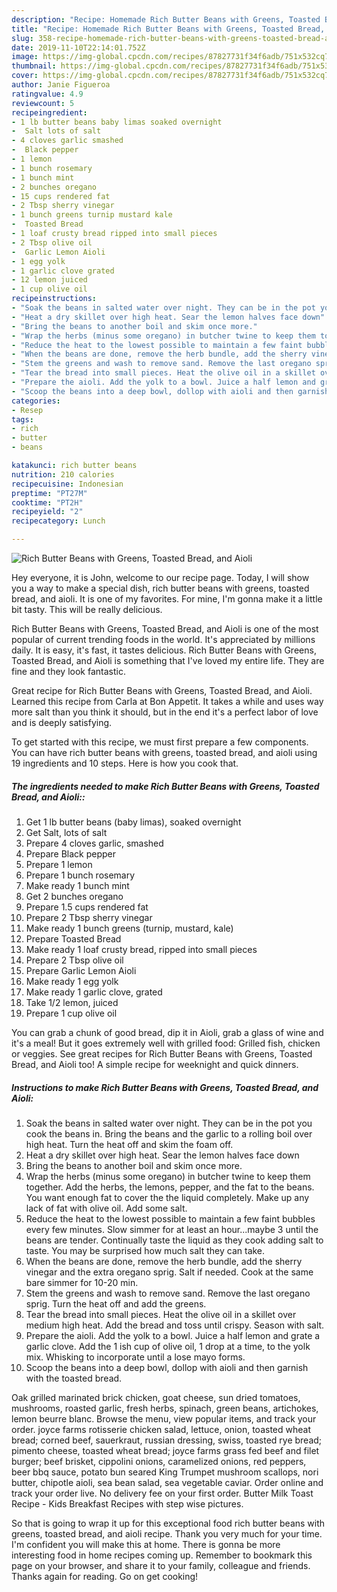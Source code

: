 ```yaml
---
description: "Recipe: Homemade Rich Butter Beans with Greens, Toasted Bread, and Aioli"
title: "Recipe: Homemade Rich Butter Beans with Greens, Toasted Bread, and Aioli"
slug: 358-recipe-homemade-rich-butter-beans-with-greens-toasted-bread-and-aioli
date: 2019-11-10T22:14:01.752Z
image: https://img-global.cpcdn.com/recipes/87827731f34f6adb/751x532cq70/rich-butter-beans-with-greens-toasted-bread-and-aioli-recipe-main-photo.jpg
thumbnail: https://img-global.cpcdn.com/recipes/87827731f34f6adb/751x532cq70/rich-butter-beans-with-greens-toasted-bread-and-aioli-recipe-main-photo.jpg
cover: https://img-global.cpcdn.com/recipes/87827731f34f6adb/751x532cq70/rich-butter-beans-with-greens-toasted-bread-and-aioli-recipe-main-photo.jpg
author: Janie Figueroa
ratingvalue: 4.9
reviewcount: 5
recipeingredient:
- 1 lb butter beans baby limas soaked overnight
-  Salt lots of salt
- 4 cloves garlic smashed
-  Black pepper
- 1 lemon
- 1 bunch rosemary
- 1 bunch mint
- 2 bunches oregano
- 15 cups rendered fat
- 2 Tbsp sherry vinegar
- 1 bunch greens turnip mustard kale
-  Toasted Bread
- 1 loaf crusty bread ripped into small pieces
- 2 Tbsp olive oil
-  Garlic Lemon Aioli
- 1 egg yolk
- 1 garlic clove grated
- 12 lemon juiced
- 1 cup olive oil
recipeinstructions:
- "Soak the beans in salted water over night. They can be in the pot you cook the beans in. Bring the beans and the garlic to a rolling boil over high heat. Turn the heat off and skim the foam off."
- "Heat a dry skillet over high heat. Sear the lemon halves face down"
- "Bring the beans to another boil and skim once more."
- "Wrap the herbs (minus some oregano) in butcher twine to keep them together. Add the herbs, the lemons, pepper, and the fat to the beans. You want enough fat to cover the the liquid completely. Make up any lack of fat with olive oil. Add some salt."
- "Reduce the heat to the lowest possible to maintain a few faint bubbles every few minutes. Slow simmer for at least an hour...maybe 3 until the beans are tender. Continually taste the liquid as they cook adding salt to taste. You may be surprised how much salt they can take."
- "When the beans are done, remove the herb bundle, add the sherry vinegar and the extra oregano sprig. Salt if needed. Cook at the same bare simmer for 10-20 min."
- "Stem the greens and wash to remove sand. Remove the last oregano sprig. Turn the heat off and add the greens."
- "Tear the bread into small pieces. Heat the olive oil in a skillet over medium high heat. Add the bread and toss until crispy. Season with salt."
- "Prepare the aioli. Add the yolk to a bowl. Juice a half lemon and grate a garlic clove. Add the 1 ish cup of olive oil, 1 drop at a time, to the yolk mix. Whisking to incorporate until a lose mayo forms."
- "Scoop the beans into a deep bowl, dollop with aioli and then garnish with the toasted bread."
categories:
- Resep
tags:
- rich
- butter
- beans

katakunci: rich butter beans
nutrition: 210 calories
recipecuisine: Indonesian
preptime: "PT27M"
cooktime: "PT2H"
recipeyield: "2"
recipecategory: Lunch

---
```



![Rich Butter Beans with Greens, Toasted Bread, and Aioli](https://img-global.cpcdn.com/recipes/87827731f34f6adb/751x532cq70/rich-butter-beans-with-greens-toasted-bread-and-aioli-recipe-main-photo.jpg)

Hey everyone, it is John, welcome to our recipe page. Today, I will show you a way to make a special dish, rich butter beans with greens, toasted bread, and aioli. It is one of my favorites. For mine, I'm gonna make it a little bit tasty. This will be really delicious.

Rich Butter Beans with Greens, Toasted Bread, and Aioli is one of the most popular of current trending foods in the world. It's appreciated by millions daily. It is easy, it's fast, it tastes delicious. Rich Butter Beans with Greens, Toasted Bread, and Aioli is something that I've loved my entire life. They are fine and they look fantastic.

Great recipe for Rich Butter Beans with Greens, Toasted Bread, and Aioli. Learned this recipe from Carla at Bon Appetit. It takes a while and uses way more salt than you think it should, but in the end it&#39;s a perfect labor of love and is deeply satisfying.


To get started with this recipe, we must first prepare a few components. You can have rich butter beans with greens, toasted bread, and aioli using 19 ingredients and 10 steps. Here is how you cook that.

##### The ingredients needed to make Rich Butter Beans with Greens, Toasted Bread, and Aioli::

1. Get 1 lb butter beans (baby limas), soaked overnight
1. Get  Salt, lots of salt
1. Prepare 4 cloves garlic, smashed
1. Prepare  Black pepper
1. Prepare 1 lemon
1. Prepare 1 bunch rosemary
1. Make ready 1 bunch mint
1. Get 2 bunches oregano
1. Prepare 1.5 cups rendered fat
1. Prepare 2 Tbsp sherry vinegar
1. Make ready 1 bunch greens (turnip, mustard, kale)
1. Prepare  Toasted Bread
1. Make ready 1 loaf crusty bread, ripped into small pieces
1. Prepare 2 Tbsp olive oil
1. Prepare  Garlic Lemon Aioli
1. Make ready 1 egg yolk
1. Make ready 1 garlic clove, grated
1. Take 1/2 lemon, juiced
1. Prepare 1 cup olive oil


You can grab a chunk of good bread, dip it in Aioli, grab a glass of wine and it&#39;s a meal! But it goes extremely well with grilled food: Grilled fish, chicken or veggies. See great recipes for Rich Butter Beans with Greens, Toasted Bread, and Aioli too! A simple recipe for weeknight and quick dinners. 

##### Instructions to make Rich Butter Beans with Greens, Toasted Bread, and Aioli:

1. Soak the beans in salted water over night. They can be in the pot you cook the beans in. Bring the beans and the garlic to a rolling boil over high heat. Turn the heat off and skim the foam off.
1. Heat a dry skillet over high heat. Sear the lemon halves face down
1. Bring the beans to another boil and skim once more.
1. Wrap the herbs (minus some oregano) in butcher twine to keep them together. Add the herbs, the lemons, pepper, and the fat to the beans. You want enough fat to cover the the liquid completely. Make up any lack of fat with olive oil. Add some salt.
1. Reduce the heat to the lowest possible to maintain a few faint bubbles every few minutes. Slow simmer for at least an hour...maybe 3 until the beans are tender. Continually taste the liquid as they cook adding salt to taste. You may be surprised how much salt they can take.
1. When the beans are done, remove the herb bundle, add the sherry vinegar and the extra oregano sprig. Salt if needed. Cook at the same bare simmer for 10-20 min.
1. Stem the greens and wash to remove sand. Remove the last oregano sprig. Turn the heat off and add the greens.
1. Tear the bread into small pieces. Heat the olive oil in a skillet over medium high heat. Add the bread and toss until crispy. Season with salt.
1. Prepare the aioli. Add the yolk to a bowl. Juice a half lemon and grate a garlic clove. Add the 1 ish cup of olive oil, 1 drop at a time, to the yolk mix. Whisking to incorporate until a lose mayo forms.
1. Scoop the beans into a deep bowl, dollop with aioli and then garnish with the toasted bread.


Oak grilled marinated brick chicken, goat cheese, sun dried tomatoes, mushrooms, roasted garlic, fresh herbs, spinach, green beans, artichokes, lemon beurre blanc. Browse the menu, view popular items, and track your order. joyce farms rotisserie chicken salad, lettuce, onion, toasted wheat bread; corned beef, sauerkraut, russian dressing, swiss, toasted rye bread; pimento cheese, toasted wheat bread; joyce farms grass fed beef and filet burger; beef brisket, cippolini onions, caramelized onions, red peppers, beer bbq sauce, potato bun seared King Trumpet mushroom scallops, nori butter, chipotle aioli, sea bean salad, sea vegetable caviar. Order online and track your order live. No delivery fee on your first order. Butter Milk Toast Recipe - Kids Breakfast Recipes with step wise pictures. 

So that is going to wrap it up for this exceptional food rich butter beans with greens, toasted bread, and aioli recipe. Thank you very much for your time. I'm confident you will make this at home. There is gonna be more interesting food in home recipes coming up. Remember to bookmark this page on your browser, and share it to your family, colleague and friends. Thanks again for reading. Go on get cooking!
